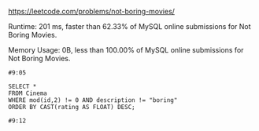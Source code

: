 https://leetcode.com/problems/not-boring-movies/


Runtime: 201 ms, faster than 62.33% of MySQL online submissions for Not Boring Movies.

Memory Usage: 0B, less than 100.00% of MySQL online submissions for Not Boring Movies.


```mysql
#9:05

SELECT * 
FROM Cinema
WHERE mod(id,2) != 0 AND description != "boring"
ORDER BY CAST(rating AS FLOAT) DESC;

#9:12
```
